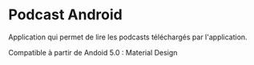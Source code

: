 # Podcast Android

Application qui permet de lire les podcasts téléchargés par l'application. 

Compatible à partir de Andoid 5.0 : Material Design
